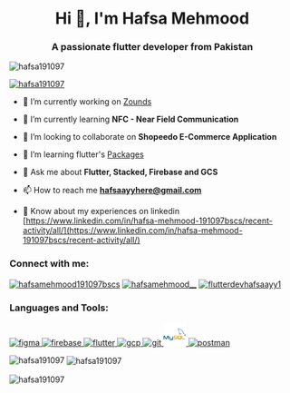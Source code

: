 <h1 align="center">Hi 👋, I'm Hafsa Mehmood</h1>
<h3 align="center">A passionate flutter developer from Pakistan</h3>

<p align="left"> <img src="https://komarev.com/ghpvc/?username=hafsa191097&label=Profile%20views&color=0e75b6&style=flat" alt="hafsa191097" /> </p>

<p align="left"> <a href="https://github.com/ryo-ma/github-profile-trophy"><img src="https://github-profile-trophy.vercel.app/?username=hafsa191097" alt="hafsa191097" /></a> </p>

- 🔭 I’m currently working on [Zounds](https://github.com/Logiqon-Solutions/app_zounds_music)

- 🌱 I’m currently learning **NFC - Near Field Communication**

- 👯 I’m looking to collaborate on **Shopeedo E-Commerce Application**

- 🤝 I’m learning flutter's [Packages](https://pub.dev/)

- 💬 Ask me about **Flutter, Stacked, Firebase and GCS**

- 📫 How to reach me **hafsaayyhere@gmail.com**

- 📄 Know about my experiences on linkedin [https://www.linkedin.com/in/hafsa-mehmood-191097bscs/recent-activity/all/](https://www.linkedin.com/in/hafsa-mehmood-191097bscs/recent-activity/all/)

<h3 align="left">Connect with me:</h3>
<p align="left">
<a href="https://linkedin.com/in/hafsamehmood191097bscs" target="blank"><img align="center" src="https://raw.githubusercontent.com/rahuldkjain/github-profile-readme-generator/master/src/images/icons/Social/linked-in-alt.svg" alt="hafsamehmood191097bscs" height="30" width="40" /></a>
<a href="https://instagram.com/hafsamehmood__" target="blank"><img align="center" src="https://raw.githubusercontent.com/rahuldkjain/github-profile-readme-generator/master/src/images/icons/Social/instagram.svg" alt="hafsamehmood__" height="30" width="40" /></a>
<a href="https://www.behance.net/flutterdevhafsaayy1" target="blank"><img align="center" src="https://raw.githubusercontent.com/rahuldkjain/github-profile-readme-generator/master/src/images/icons/Social/behance.svg" alt="flutterdevhafsaayy1" height="30" width="40" /></a>
</p>

<h3 align="left">Languages and Tools:</h3>
<p align="left"> <a href="https://www.figma.com/" target="_blank" rel="noreferrer"> <img src="https://www.vectorlogo.zone/logos/figma/figma-icon.svg" alt="figma" width="40" height="40"/> </a> <a href="https://firebase.google.com/" target="_blank" rel="noreferrer"> <img src="https://www.vectorlogo.zone/logos/firebase/firebase-icon.svg" alt="firebase" width="40" height="40"/> </a> <a href="https://flutter.dev" target="_blank" rel="noreferrer"> <img src="https://www.vectorlogo.zone/logos/flutterio/flutterio-icon.svg" alt="flutter" width="40" height="40"/> </a> <a href="https://cloud.google.com" target="_blank" rel="noreferrer"> <img src="https://www.vectorlogo.zone/logos/google_cloud/google_cloud-icon.svg" alt="gcp" width="40" height="40"/> </a> <a href="https://git-scm.com/" target="_blank" rel="noreferrer"> <img src="https://www.vectorlogo.zone/logos/git-scm/git-scm-icon.svg" alt="git" width="40" height="40"/> </a> <a href="https://www.mysql.com/" target="_blank" rel="noreferrer"> <img src="https://raw.githubusercontent.com/devicons/devicon/master/icons/mysql/mysql-original-wordmark.svg" alt="mysql" width="40" height="40"/> </a> <a href="https://postman.com" target="_blank" rel="noreferrer"> <img src="https://www.vectorlogo.zone/logos/getpostman/getpostman-icon.svg" alt="postman" width="40" height="40"/> </a> </p>

<p><img align="left" src="https://github-readme-stats.vercel.app/api/top-langs?username=hafsa191097&show_icons=true&locale=en&layout=compact" alt="hafsa191097" /></p>

<p>&nbsp;<img align="center" src="https://github-readme-stats.vercel.app/api?username=hafsa191097&show_icons=true&locale=en" alt="hafsa191097" /></p>

<p><img align="center" src="https://github-readme-streak-stats.herokuapp.com/?user=hafsa191097&" alt="hafsa191097" /></p>

